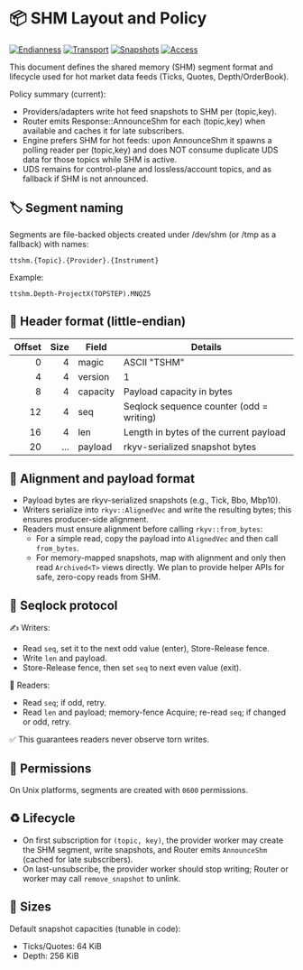 # 📦 SHM Layout and Policy

[![Endianness](https://img.shields.io/badge/Endian-Little--endian-6c757d)](#)
[![Transport](https://img.shields.io/badge/Transport-SHM-blue)](#)
[![Snapshots](https://img.shields.io/badge/Snapshots-rkyv-5c6bc0)](https://github.com/rkyv/rkyv)
[![Access](https://img.shields.io/badge/Access-Seqlock-green)](#)

This document defines the shared memory (SHM) segment format and lifecycle used for hot market data feeds (Ticks, Quotes, Depth/OrderBook).

Policy summary (current):
- Providers/adapters write hot feed snapshots to SHM per (topic,key).
- Router emits Response::AnnounceShm for each (topic,key) when available and caches it for late subscribers.
- Engine prefers SHM for hot feeds: upon AnnounceShm it spawns a polling reader per (topic,key) and does NOT consume duplicate UDS data for those topics while SHM is active.
- UDS remains for control-plane and lossless/account topics, and as fallback if SHM is not announced.

## 🏷️ Segment naming

Segments are file-backed objects created under /dev/shm (or /tmp as a fallback) with names:

```text
ttshm.{Topic}.{Provider}.{Instrument}
```

Example:

```text
ttshm.Depth-ProjectX(TOPSTEP).MNQZ5
```

## 🧱 Header format (little-endian)

| Offset | Size | Field    | Details                                     |
|-------:|-----:|----------|---------------------------------------------|
|      0 |    4 | magic    | ASCII "TSHM"                                |
|      4 |    4 | version  | 1                                           |
|      8 |    4 | capacity | Payload capacity in bytes                   |
|     12 |    4 | seq      | Seqlock sequence counter (odd = writing)    |
|     16 |    4 | len      | Length in bytes of the current payload      |
|     20 |  ... | payload  | rkyv-serialized snapshot bytes              |

## 🔧 Alignment and payload format

- Payload bytes are rkyv-serialized snapshots (e.g., Tick, Bbo, Mbp10).
- Writers serialize into `rkyv::AlignedVec` and write the resulting bytes; this ensures producer-side alignment.
- Readers must ensure alignment before calling `rkyv::from_bytes`:
  - For a simple read, copy the payload into `AlignedVec` and then call `from_bytes`.
  - For memory-mapped snapshots, map with alignment and only then read `Archived<T>` views directly. We plan to provide helper APIs for safe, zero-copy reads from SHM.

## 🔁 Seqlock protocol

✍️ Writers:
- Read `seq`, set it to the next odd value (enter), Store-Release fence.
- Write `len` and payload.
- Store-Release fence, then set `seq` to next even value (exit).

👀 Readers:
- Read `seq`; if odd, retry.
- Read `len` and payload; memory-fence Acquire; re-read `seq`; if changed or odd, retry.

✅ This guarantees readers never observe torn writes.

## 🔐 Permissions

On Unix platforms, segments are created with `0600` permissions.

## ♻️ Lifecycle

- On first subscription for `(topic, key)`, the provider worker may create the SHM segment, write snapshots, and Router emits `AnnounceShm` (cached for late subscribers).
- On last-unsubscribe, the provider worker should stop writing; Router or worker may call `remove_snapshot` to unlink.

## 📏 Sizes

Default snapshot capacities (tunable in code):
- Ticks/Quotes: 64 KiB
- Depth: 256 KiB
